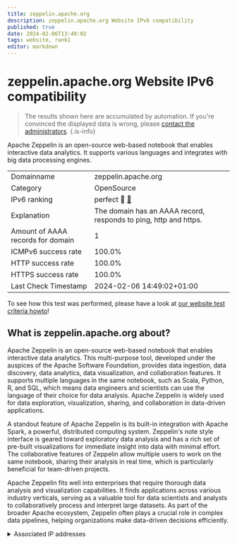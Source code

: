 ```yaml
---
title: zeppelin.apache.org
description: zeppelin.apache.org Website IPv6 compatibility
published: true
date: 2024-02-06T13:49:02
tags: website, rank1
editor: markdown
---
```


# zeppelin.apache.org Website IPv6 compatibility

> The results shown here are accumulated by automation. If you're convinced the displayed data is wrong, please [contact the administrators](/howto/chat). 
{.is-info}

Apache Zeppelin is an open-source web-based notebook that enables interactive data analytics. It supports various languages and integrates with big data processing engines.


|   |   |
| - | - |
| Domainname | zeppelin.apache.org
| Category | OpenSource |
| IPv6 ranking | perfect :1st_place_medal: [🔗](/howto/ranking) |
| Explanation | The domain has an AAAA record, responds to ping, http and https. |
| Amount of AAAA records for domain | 1 |
| ICMPv6 success rate | 100.0%|
| HTTP success rate | 100.0% |
| HTTPS success rate | 100.0% |
| Last Check Timestamp | 2024-02-06 14:49:02+01:00 |

To see how this test was performed, please have a look at [our website test criteria howto](/howto/testcriteria/website)!


## What is zeppelin.apache.org about?
Apache Zeppelin is an open-source web-based notebook that enables interactive data analytics. This multi-purpose tool, developed under the auspices of the Apache Software Foundation, provides data ingestion, data discovery, data analytics, data visualization, and collaboration features. It supports multiple languages in the same notebook, such as Scala, Python, R, and SQL, which means data engineers and scientists can use the language of their choice for data analysis. Apache Zeppelin is widely used for data exploration, visualization, sharing, and collaboration in data-driven applications.

A standout feature of Apache Zeppelin is its built-in integration with Apache Spark, a powerful, distributed computing system. Zeppelin's note style interface is geared toward exploratory data analysis and has a rich set of pre-built visualizations for immediate insight into data with minimal effort. The collaborative features of Zeppelin allow multiple users to work on the same notebook, sharing their analysis in real time, which is particularly beneficial for team-driven projects.

Apache Zeppelin fits well into enterprises that require thorough data analysis and visualization capabilities. It finds applications across various industry verticals, serving as a valuable tool for data scientists and analysts to collaboratively process and interpret large datasets. As part of the broader Apache ecosystem, Zeppelin often plays a crucial role in complex data pipelines, helping organizations make data-driven decisions efficiently.



<details>
<summary>Associated IP addresses</summary>

2a04:4e42::644

</details>
